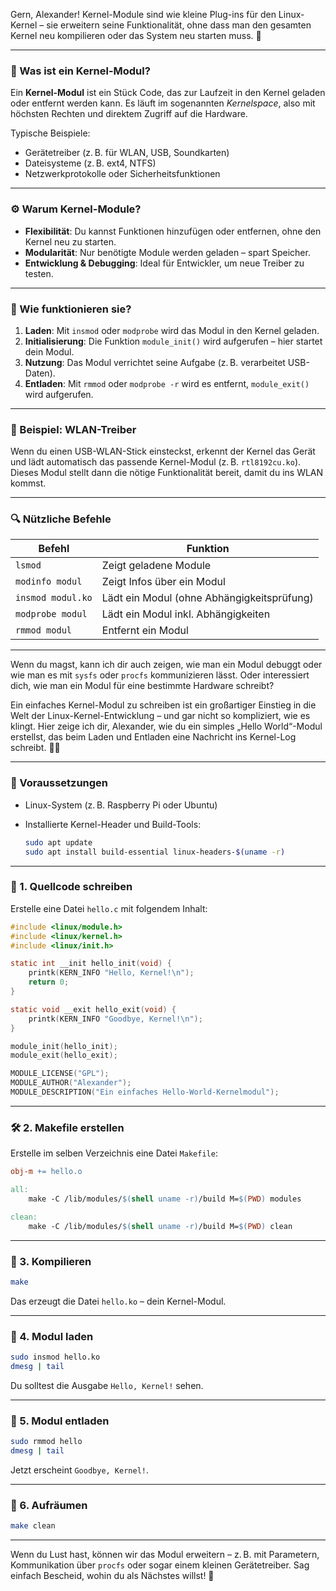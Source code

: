 Gern, Alexander! Kernel-Module sind wie kleine Plug-ins für den Linux-Kernel – sie erweitern seine Funktionalität, ohne dass man den gesamten Kernel neu kompilieren oder das System neu starten muss. 🧩

---

### 🧠 Was ist ein Kernel-Modul?

Ein **Kernel-Modul** ist ein Stück Code, das zur Laufzeit in den Kernel geladen oder entfernt werden kann. Es läuft im sogenannten *Kernelspace*, also mit höchsten Rechten und direktem Zugriff auf die Hardware.

Typische Beispiele:
- Gerätetreiber (z. B. für WLAN, USB, Soundkarten)
- Dateisysteme (z. B. ext4, NTFS)
- Netzwerkprotokolle oder Sicherheitsfunktionen

---

### ⚙️ Warum Kernel-Module?

- **Flexibilität**: Du kannst Funktionen hinzufügen oder entfernen, ohne den Kernel neu zu starten.
- **Modularität**: Nur benötigte Module werden geladen – spart Speicher.
- **Entwicklung & Debugging**: Ideal für Entwickler, um neue Treiber zu testen.

---

### 🔄 Wie funktionieren sie?

1. **Laden**: Mit `insmod` oder `modprobe` wird das Modul in den Kernel geladen.
2. **Initialisierung**: Die Funktion `module_init()` wird aufgerufen – hier startet dein Modul.
3. **Nutzung**: Das Modul verrichtet seine Aufgabe (z. B. verarbeitet USB-Daten).
4. **Entladen**: Mit `rmmod` oder `modprobe -r` wird es entfernt, `module_exit()` wird aufgerufen.

---

### 🧪 Beispiel: WLAN-Treiber

Wenn du einen USB-WLAN-Stick einsteckst, erkennt der Kernel das Gerät und lädt automatisch das passende Kernel-Modul (z. B. `rtl8192cu.ko`). Dieses Modul stellt dann die nötige Funktionalität bereit, damit du ins WLAN kommst.

---

### 🔍 Nützliche Befehle

| Befehl             | Funktion                                 |
|--------------------|------------------------------------------|
| `lsmod`            | Zeigt geladene Module                    |
| `modinfo modul`    | Zeigt Infos über ein Modul               |
| `insmod modul.ko`  | Lädt ein Modul (ohne Abhängigkeitsprüfung) |
| `modprobe modul`   | Lädt ein Modul inkl. Abhängigkeiten      |
| `rmmod modul`      | Entfernt ein Modul                       |

---

Wenn du magst, kann ich dir auch zeigen, wie man ein Modul debuggt oder wie man es mit `sysfs` oder `procfs` kommunizieren lässt. Oder interessiert dich, wie man ein Modul für eine bestimmte Hardware schreibt?

Ein einfaches Kernel-Modul zu schreiben ist ein großartiger Einstieg in die Welt der Linux-Kernel-Entwicklung – und gar nicht so kompliziert, wie es klingt. Hier zeige ich dir, Alexander, wie du ein simples „Hello World“-Modul erstellst, das beim Laden und Entladen eine Nachricht ins Kernel-Log schreibt. 🧑‍💻

---

### 🧰 Voraussetzungen

- Linux-System (z. B. Raspberry Pi oder Ubuntu)
- Installierte Kernel-Header und Build-Tools:
  
  ```bash
  sudo apt update
  sudo apt install build-essential linux-headers-$(uname -r)
  ```

---

### 📁 1. Quellcode schreiben

Erstelle eine Datei `hello.c` mit folgendem Inhalt:

```c
#include <linux/module.h>
#include <linux/kernel.h>
#include <linux/init.h>

static int __init hello_init(void) {
    printk(KERN_INFO "Hello, Kernel!\n");
    return 0;
}

static void __exit hello_exit(void) {
    printk(KERN_INFO "Goodbye, Kernel!\n");
}

module_init(hello_init);
module_exit(hello_exit);

MODULE_LICENSE("GPL");
MODULE_AUTHOR("Alexander");
MODULE_DESCRIPTION("Ein einfaches Hello-World-Kernelmodul");
```

---

### 🛠️ 2. Makefile erstellen

Erstelle im selben Verzeichnis eine Datei `Makefile`:

```makefile
obj-m += hello.o

all:
	make -C /lib/modules/$(shell uname -r)/build M=$(PWD) modules

clean:
	make -C /lib/modules/$(shell uname -r)/build M=$(PWD) clean
```

---

### 🧪 3. Kompilieren

```bash
make
```

Das erzeugt die Datei `hello.ko` – dein Kernel-Modul.

---

### 🚀 4. Modul laden

```bash
sudo insmod hello.ko
dmesg | tail
```

Du solltest die Ausgabe `Hello, Kernel!` sehen.

---

### 🧹 5. Modul entladen

```bash
sudo rmmod hello
dmesg | tail
```

Jetzt erscheint `Goodbye, Kernel!`.

---

### 🧽 6. Aufräumen

```bash
make clean
```

---

Wenn du Lust hast, können wir das Modul erweitern – z. B. mit Parametern, Kommunikation über `procfs` oder sogar einem kleinen Gerätetreiber. Sag einfach Bescheid, wohin du als Nächstes willst! 🚀